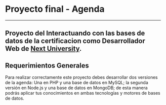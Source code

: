 # Proyecto final - Agenda
------------------------------------
## Proyecto del Interactuando con las bases de datos de la certificacion como Desarrollador Web de [Next University](https://www.nextu.com/).

## Requerimientos Generales

Para realizar correctamente este proyecto debes desarrollar dos versiones de la agenda: Una en PHP y una base de datos en MySQL; la segunda versión en Node.js y una base de datos en MongoDB; de esta manera podrás aplicar tus conocimientos en ambas tecnologías y motores de bases de datos.
